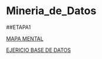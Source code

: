 # Mineria_de_Datos

##ETAPA1

[MAPA MENTAL](https://github.com/lizbethaltamirano/MIneria_de_Datos/blob/Mineria_de_Datos/MapaMental_1_1732753.pdf)
 
[EJERICIO BASE DE DATOS](https://github.com/lizbethaltamirano/MIneria_de_Datos/blob/Mineria_de_Datos/Ej1_BasesDatos_Equipo_2.pdf)
